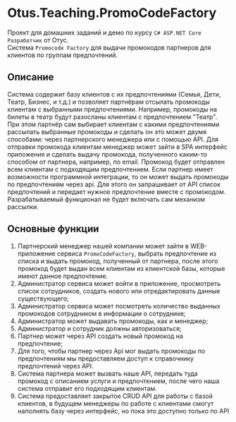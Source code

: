 # Otus.Teaching.PromoCodeFactory

Проект для домашних заданий и демо по курсу `C# ASP.NET Core Разработчик` от Отус.  
Cистема `Promocode Factory` для выдачи промокодов партнеров для клиентов по группам предпочтений.

## Описание 

Система содержит базу клиентов с их предпочтениями (Семья, Дети, Театр, Бизнес, и т.д.) и позволяет партнёрам отсылать промокоды клиентам с выбранными предпочтениями. 
Например, промокоды на билеты в театр будут разосланы клиентам с предпочтением "Театр". 
При этом партнёр сам выбирает клиентам с какими предпочтениями рассылать выбранные промокоды и сделать он это может двумя способами: через партнерского менеджера или с помощью API.
Для отправки промокода клиентам менеджер может зайти в SPA интерфейс приложения и сделать выдачу промокода, полученного каким-то способом от партнера, например, по email. Промокод будет отправлен
всем клиентам с подходящим предпочтением.
Если партнер имеет возможности программной интеграции, то он может выдать промокоды по предпочтениям через api. 
Для этого он запрашивает от API список предпочтений и передает нужное предпочтение вместе с промокодом.
Разрабатываемый функционал не будет включать сам механизм рассылки.

## Основные функции
1. Партнерский менеджер нашей компании может зайти в WEB-приложение сервиса `PromoCodeFactory`, выбрать предпочтение из списка и выдать промокод, полученный от партнера, после этого промокод будет выдан всем клиентам из клиентской базы, которые имеют данное предпочтение.
2. Администратор сервиса может войти в приложение, просмотреть список сотрудников, создать нового или отредактировать данные существующего;
3. Администратор сервиса может посмотреть количество выданных промокодов сотрудником в информации о сотруднике;
4. Администратор может выдавать промокоды, как и менеджер;
6. Администратор и сотрудник должны авторизоваться;
7. Партнер может через API создать новый промокод на предпочтение;
8. Для того, чтобы партнер через Api мог выдать промокоды по предпочтениям мы предоставляем доступ к справочнику предпочтений через API.
9. Система партнера может вызвать наше API, передать туда промокод с описанием услуги и предпочтением, после чего наша система отправит его подходящим клиентам.
10. Система предоставляет закрытое CRUD API для работы с базой клиентов, в будущем менеджеры по работе с клиентами смогут наполнять базу через интерфейс, но пока это доступно только по API